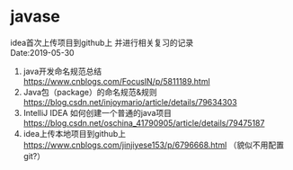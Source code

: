 # javase
idea首次上传项目到github上 并进行相关复习的记录   
   Date:2019-05-30
1. java开发命名规范总结  
https://www.cnblogs.com/FocusIN/p/5811189.html
2. Java包（package）的命名规范&规则  
https://blog.csdn.net/injoymario/article/details/79634303
3. IntelliJ IDEA 如何创建一个普通的java项目  
https://blog.csdn.net/oschina_41790905/article/details/79475187  
4. idea上传本地项目到github上  
https://www.cnblogs.com/jinjiyese153/p/6796668.html （貌似不用配置git?）
